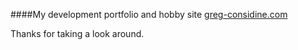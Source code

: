 ####My development portfolio and hobby site
[greg-considine.com](http://greg-considine.com)

Thanks for taking a look around.
